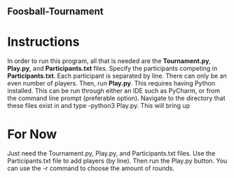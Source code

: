 ## Foosball-Tournament

# Instructions

In order to run this program, all that is needed are the **Tournament.py**, **Play.py**, and **Participants.txt** files. Specify the participants competing in **Participants.txt**. Each participant is separated by line. There can only be an even number of players. Then, run **Play.py**. This requires having Python installed. This can be run through either an IDE such as PyCharm, or from the command line prompt (preferable option). Navigate to the directory that these files exist in and type
-python3 Play.py. 
This will bring up 


# **For Now**
Just need the Tournament.py, Play.py, and Participants.txt files. Use the Participants.txt file to add players (by line). Then run the Play.py button. You can use the -r command to choose the amount of rounds.
